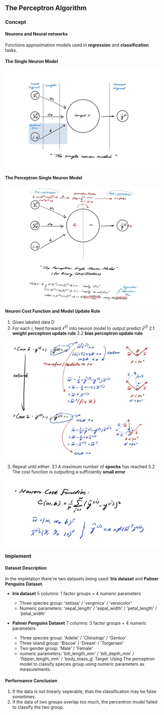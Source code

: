 ## **The Perceptron Algorithm**

### **Concept**

#### **Neurons and Neural networks**
Functions approximation models used in **regression** and **classification** tasks.

#### **The Single Neuron Model**
[<img align="center" src="A_single_neuron_model.jpg" width="700" />](A_single_neuron_model.jpg)

#### **The Perceptron Single Neuron Model**
[<img align="center" src="The_Perceptron_neuron_model.jpg" width="700" />](The_Perceptron_neuron_model.jpg)

#### **Neuron Cost Function** and **Model Update Rule**

1. Given labeled data D
2. For each $i$, feed forward $x^{(i)}$ into neuron model to output predict $\hat{y}^{(i)}$
    2.1 **weight perceptron update rule**
    2.2 **bias perceptron update rule**

[<img align="center" src="Update_Case.jpg" width="700" />](Update_Case.jpg)

3. Repeat until either:
    3.1 A maximum number of **epochs** has reached
    3.2 The cost function is outputting a sufficiently **small error**

[<img align="center" src="Cost_Func.jpg" width="700" />](Cost_Func.jpg)

### **Implement**

#### **Dataset Description**
In the impletation there're two datasets being used: **Iris dataset** and **Palmer Penguins Dataset**.
- **Iris dataset**
5 columns: 1 factor groups + 4 numeric parameters
    - Three species group: 'setosa' / 'verginica' / 'versicolor'
    - Numeric parameters: 'sepal_length' / 'sepal_width' / 'petal_length' / 'petal_width'
    
- **Palmer Penguins Dataset**
7 columns: 3 factor groups + 4 numeric parameters
    - Three species group: 'Adelie' / 'Chinstrap' / 'Gentoo'
    - Three island group: 'Biscoe' / 'Dream' / 'Torgersen'
    - Two gender group: 'Male' / 'Female'
    - numeric parameters: 'bill_length_mm' / 'bill_depth_mm' / 'flipper_length_mm' / 'body_mass_g'
Target: Using The perceptron model to classify species group using numeric parameters as measurements.

#### **Performance Conclusion**

1. If the data is not linearly seperable, than the classification may be false sometimes.
2. If the data of two groups overlap too much, the percentron model failed to classify the two group.
